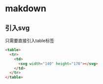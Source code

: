 # makdown

## 引入svg

只需要直接引入table标签

```html
<table>
  <tr>
    <td>
      <svg width="140" height="170"></svg>
    </td>
  </tr>
</table>
```
